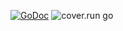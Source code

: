 [![GoDoc](https://godoc.org/github.com/wargarblgarbl/libgosubs/srt?status.svg)](https://godoc.org/github.com/wargarblgarbl/libgosubs/srt)
![cover.run go](https://cover.run/go/github.com/wargarblgarbl/libgosubs/srt.svg)
